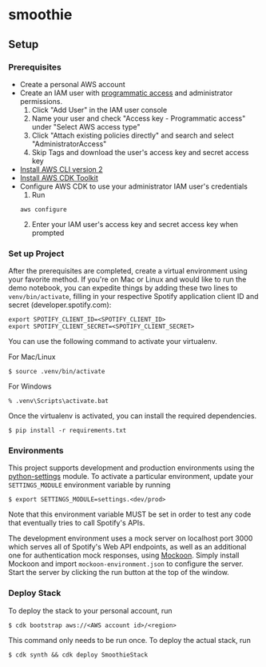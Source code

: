 # smoothie

## Setup

### Prerequisites
- Create a personal AWS account
- Create an IAM user with [programmatic access](https://docs.aws.amazon.com/general/latest/gr/aws-sec-cred-types.html#access-keys-and-secret-access-keys) and administrator permissions.
     1. Click "Add User" in the IAM user console
     2. Name your user and check "Access key - Programmatic access" under "Select AWS access type"
     3. Click "Attach existing policies directly" and search and select "AdministratorAccess"
     4. Skip Tags and download the user's access key and secret access key
- [Install AWS CLI version 2](https://docs.aws.amazon.com/cli/latest/userguide/install-cliv2.html)
- [Install AWS CDK Toolkit](https://docs.aws.amazon.com/cdk/latest/guide/work-with.html#work-with-prerequisites)
- Configure AWS CDK to use your administrator IAM user's credentials
    1. Run
    ```
    aws configure
    ```
    2. Enter your IAM user's access key and secret access key when prompted

### Set up Project

After the prerequisites are completed, create a virtual environment using your favorite method. If you're on Mac or Linux and would like to run the demo notebook, you can expedite things by adding these two lines to `venv/bin/activate`, filling in your respective Spotify application client ID and secret (developer.spotify.com):

```
export SPOTIFY_CLIENT_ID=<SPOTIFY_CLIENT_ID>
export SPOTIFY_CLIENT_SECRET=<SPOTIFY_CLIENT_SECRET>
```

You can use the following command to activate your virtualenv.

For Mac/Linux

```
$ source .venv/bin/activate
```

For Windows

```
% .venv\Scripts\activate.bat
```

Once the virtualenv is activated, you can install the required dependencies.

```
$ pip install -r requirements.txt
```

### Environments

This project supports development and production environments using the [python-settings](https://pypi.org/project/python-settings/) module. To activate a particular environment, update your `SETTINGS_MODULE` environment variable by running

```
$ export SETTINGS_MODULE=settings.<dev/prod>
```

Note that this environment variable MUST be set in order to test any code that eventually tries to call Spotify's APIs. 

The development environment uses a mock server on localhost port 3000 which serves all of Spotify's Web API endpoints, as well as an additional one for authentication mock responses, using [Mockoon](https://github.com/mockoon). Simply install Mockoon and import `mockoon-environment.json` to configure the server. Start the server by clicking the run button at the top of the window.


### Deploy Stack

To deploy the stack to your personal account, run

```
$ cdk bootstrap aws://<AWS account id>/<region>
```

This command only needs to be run once. To deploy the actual stack, run

```
$ cdk synth && cdk deploy SmoothieStack
```
